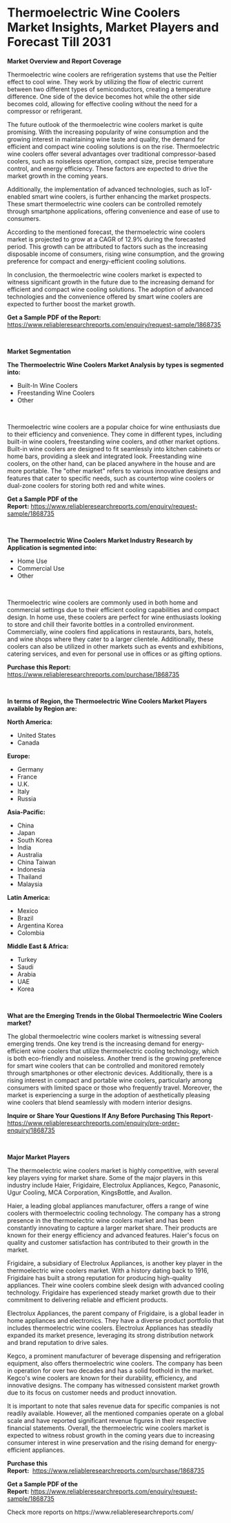 <p><h1>Thermoelectric Wine Coolers Market Insights, Market Players and Forecast Till 2031</h1></p><p><strong>Market Overview and Report Coverage</strong></p>
<p><p>Thermoelectric wine coolers are refrigeration systems that use the Peltier effect to cool wine. They work by utilizing the flow of electric current between two different types of semiconductors, creating a temperature difference. One side of the device becomes hot while the other side becomes cold, allowing for effective cooling without the need for a compressor or refrigerant.</p><p>The future outlook of the thermoelectric wine coolers market is quite promising. With the increasing popularity of wine consumption and the growing interest in maintaining wine taste and quality, the demand for efficient and compact wine cooling solutions is on the rise. Thermoelectric wine coolers offer several advantages over traditional compressor-based coolers, such as noiseless operation, compact size, precise temperature control, and energy efficiency. These factors are expected to drive the market growth in the coming years.</p><p>Additionally, the implementation of advanced technologies, such as IoT-enabled smart wine coolers, is further enhancing the market prospects. These smart thermoelectric wine coolers can be controlled remotely through smartphone applications, offering convenience and ease of use to consumers.</p><p>According to the mentioned forecast, the thermoelectric wine coolers market is projected to grow at a CAGR of 12.9% during the forecasted period. This growth can be attributed to factors such as the increasing disposable income of consumers, rising wine consumption, and the growing preference for compact and energy-efficient cooling solutions.</p><p>In conclusion, the thermoelectric wine coolers market is expected to witness significant growth in the future due to the increasing demand for efficient and compact wine cooling solutions. The adoption of advanced technologies and the convenience offered by smart wine coolers are expected to further boost the market growth.</p></p>
<p><strong>Get a Sample PDF of the Report:</strong> <a href="https://www.reliableresearchreports.com/enquiry/request-sample/1868735">https://www.reliableresearchreports.com/enquiry/request-sample/1868735</a></p>
<p>&nbsp;</p>
<p><strong>Market Segmentation</strong></p>
<p><strong>The Thermoelectric Wine Coolers Market Analysis by types is segmented into:</strong></p>
<p><ul><li>Built-In Wine Coolers</li><li>Freestanding Wine Coolers</li><li>Other</li></ul></p>
<p>&nbsp;</p>
<p><p>Thermoelectric wine coolers are a popular choice for wine enthusiasts due to their efficiency and convenience. They come in different types, including built-in wine coolers, freestanding wine coolers, and other market options. Built-in wine coolers are designed to fit seamlessly into kitchen cabinets or home bars, providing a sleek and integrated look. Freestanding wine coolers, on the other hand, can be placed anywhere in the house and are more portable. The "other market" refers to various innovative designs and features that cater to specific needs, such as countertop wine coolers or dual-zone coolers for storing both red and white wines.</p></p>
<p><strong>Get a Sample PDF of the Report:</strong>&nbsp;<a href="https://www.reliableresearchreports.com/enquiry/request-sample/1868735">https://www.reliableresearchreports.com/enquiry/request-sample/1868735</a></p>
<p>&nbsp;</p>
<p><strong>The Thermoelectric Wine Coolers Market Industry Research by Application is segmented into:</strong></p>
<p><ul><li>Home Use</li><li>Commercial Use</li><li>Other</li></ul></p>
<p>&nbsp;</p>
<p><p>Thermoelectric wine coolers are commonly used in both home and commercial settings due to their efficient cooling capabilities and compact design. In home use, these coolers are perfect for wine enthusiasts looking to store and chill their favorite bottles in a controlled environment. Commercially, wine coolers find applications in restaurants, bars, hotels, and wine shops where they cater to a larger clientele. Additionally, these coolers can also be utilized in other markets such as events and exhibitions, catering services, and even for personal use in offices or as gifting options.</p></p>
<p><strong>Purchase this Report:</strong>&nbsp; <a href="https://www.reliableresearchreports.com/purchase/1868735">https://www.reliableresearchreports.com/purchase/1868735</a></p>
<p>&nbsp;</p>
<p><strong>In terms of Region, the Thermoelectric Wine Coolers Market Players available by Region are:</strong></p>
<p>
    <p> <strong> North America: </strong>
        <ul>
            <li>United States</li>
            <li>Canada</li>
        </ul>
        </p> 
    <p> <strong> Europe: </strong>
        <ul>
            <li>Germany</li>
            <li>France</li>
            <li>U.K.</li>
            <li>Italy</li>
            <li>Russia</li>
        </ul>
        </p> 
    <p> <strong> Asia-Pacific: </strong>
        <ul>
            <li>China</li>
            <li>Japan</li>
            <li>South Korea</li>
            <li>India</li>
            <li>Australia</li>
            <li>China Taiwan</li>
            <li>Indonesia</li>
            <li>Thailand</li>
            <li>Malaysia</li>
        </ul>
        </p> 
    <p> <strong> Latin America: </strong>
        <ul>
            <li>Mexico</li>
            <li>Brazil</li>
            <li>Argentina Korea</li>
            <li>Colombia</li>
        </ul>
        </p> 
    <p> <strong> Middle East & Africa: </strong>
        <ul>
            <li>Turkey</li>
            <li>Saudi</li>
            <li>Arabia</li>
            <li>UAE</li>
            <li>Korea</li>
        </ul>
    </p>
    </p>
<p>&nbsp;</p>
<p><strong>What are the Emerging Trends in the Global Thermoelectric Wine Coolers market?</strong></p>
<p><p>The global thermoelectric wine coolers market is witnessing several emerging trends. One key trend is the increasing demand for energy-efficient wine coolers that utilize thermoelectric cooling technology, which is both eco-friendly and noiseless. Another trend is the growing preference for smart wine coolers that can be controlled and monitored remotely through smartphones or other electronic devices. Additionally, there is a rising interest in compact and portable wine coolers, particularly among consumers with limited space or those who frequently travel. Moreover, the market is experiencing a surge in the adoption of aesthetically pleasing wine coolers that blend seamlessly with modern interior designs.</p></p>
<p><strong>Inquire or Share Your Questions If Any Before Purchasing This Report</strong>- <a href="https://www.reliableresearchreports.com/enquiry/pre-order-enquiry/1868735">https://www.reliableresearchreports.com/enquiry/pre-order-enquiry/1868735</a></p>
<p>&nbsp;</p>
<p><strong>Major Market Players</strong></p>
<p><p>The thermoelectric wine coolers market is highly competitive, with several key players vying for market share. Some of the major players in this industry include Haier, Frigidaire, Electrolux Appliances, Kegco, Panasonic, Ugur Cooling, MCA Corporation, KingsBottle, and Avallon. </p><p>Haier, a leading global appliances manufacturer, offers a range of wine coolers with thermoelectric cooling technology. The company has a strong presence in the thermoelectric wine coolers market and has been constantly innovating to capture a larger market share. Their products are known for their energy efficiency and advanced features. Haier's focus on quality and customer satisfaction has contributed to their growth in the market.</p><p>Frigidaire, a subsidiary of Electrolux Appliances, is another key player in the thermoelectric wine coolers market. With a history dating back to 1916, Frigidaire has built a strong reputation for producing high-quality appliances. Their wine coolers combine sleek design with advanced cooling technology. Frigidaire has experienced steady market growth due to their commitment to delivering reliable and efficient products.</p><p>Electrolux Appliances, the parent company of Frigidaire, is a global leader in home appliances and electronics. They have a diverse product portfolio that includes thermoelectric wine coolers. Electrolux Appliances has steadily expanded its market presence, leveraging its strong distribution network and brand reputation to drive sales.</p><p>Kegco, a prominent manufacturer of beverage dispensing and refrigeration equipment, also offers thermoelectric wine coolers. The company has been in operation for over two decades and has a solid foothold in the market. Kegco's wine coolers are known for their durability, efficiency, and innovative designs. The company has witnessed consistent market growth due to its focus on customer needs and product innovation.</p><p>It is important to note that sales revenue data for specific companies is not readily available. However, all the mentioned companies operate on a global scale and have reported significant revenue figures in their respective financial statements. Overall, the thermoelectric wine coolers market is expected to witness robust growth in the coming years due to increasing consumer interest in wine preservation and the rising demand for energy-efficient appliances.</p></p>
<p><strong>Purchase this Report:</strong>&nbsp;&nbsp;<a href="https://www.reliableresearchreports.com/purchase/1868735">https://www.reliableresearchreports.com/purchase/1868735</a></p>
<p></p>
<p><strong>Get a Sample PDF of the Report:</strong>&nbsp;<a href="https://www.reliableresearchreports.com/enquiry/request-sample/1868735">https://www.reliableresearchreports.com/enquiry/request-sample/1868735</a></p>
<p>Check more reports on https://www.reliableresearchreports.com/</p>